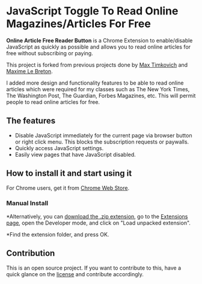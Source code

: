 # JavaScript Toggle To Read Online Magazines/Articles  For Free


**Online Article Free Reader Button** is a Chrome Extension to enable/disable JavaScript as quickly as possible and allows you to read online articles for free without subscribing or paying. 

This project is forked from previous projects done by [Max Timkovich][qjs] and [Maxime Le Breton][ojt]. 

I added more design and functionality features to be able to read online articles which were required for my classes such as The New York Times, The Washington Post, The Guardian, Forbes Magazines, etc. This will permit people to read online articles for free. 

## The features
* Disable JavaScript immediately for the current page via browser button or right click menu. This blocks the subscription requests or paywalls. 
* Quickly access JavaScript settings.
* Easily view pages that have JavaScript disabled.

## How to install it and start using it

For Chrome users, get it from [Chrome Web Store][webstore].

### Manual Install

*Alternatively, you can [download the .zip extension][zip-extension], go to the [Extensions page][chrome-extensions], open the Developer mode, and click on "Load unpacked extension".  

*Find the extension folder, and press OK.

## Contribution

This is an open source project. If you want to contribute to this, have a quick glance on the [license][gnuli] and contribute accordingly. 



[zip-extension]:https://github.com/GaelKBertrand/Online-Article-Free-Reader-Button-/zipball/master
[webstore]: https://chrome.google.com/webstore/detail/quick-javascript-switcher/ahjfodbngfpdppljbkhcfhcfdagfgcnj
[chrome-extensions]:chrome://extensions
[qjs]: https://github.com/maximelebreton/quick-javascript-switcher
[ojt]: https://github.com/mtimkovich/one-click-javascript-toggle
[gnuli]: https://github.com/GaelKBertrand/Online-Article-Free-Reader-Button-/blob/master/license.txt
 
